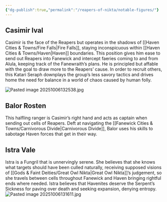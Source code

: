 ```yaml
---
{"dg-publish":true,"permalink":"/reapers-of-nikta/notable-figures/"}
---
```



## Casimir Ival
Casimir is the face of the Reapers but operates in the shadows of [[Haven Cities & Towns/Fire Falls\|Fire Falls]], staying inconspicuous within [[Haven Cities & Towns/Haven\|Haven]] boundaries. This position gives him ease to send out Reapers into Fanewick and intercept faeries coming to and from Alula, keeping track of the Fanewraith’s plans. He is principled but affable with the goal to draw more to the Reapers’ cause. In order to recruit others, this Katari Seraph downplays the group’s less savory tactics and drives home the need for balance in a world of chaos caused by human folly.

![Pasted image 20251006132538.jpg](/img/user/_Assets/Pasted%20image%2020251006132538.jpg)

## Balor Rosten
This halfling ranger is Casimir’s right hand and acts as captain when sending out cells of Reapers. Deft at navigating the [[Fanewick Cities & Towns/Carnivorous Divide\|Carnivorous Divide]], Balor uses his skills to sabotage Haven forces that get in their way.

## Istra Vale
Istra is a Fungril that is unnervingly serene. She believes that she knows what targets should have been culled naturally, receiving supposed visions of [[Gods & Faint Deities/Great Owl Nikta\|Great Owl Nikta]]’s judgement, so she travels between cells throughout Fanewick and Haven bringing rightful ends where needed. Istra believes that Havenites deserve the Serpent’s Sickness for paving over death and seeking expansion, denying entropy.
![Pasted image 20251006131611.jpg](/img/user/_Assets/Pasted%20image%2020251006131611.jpg)